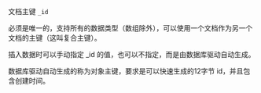 
文档主键 `_id`

必须是唯一的，支持所有的数据类型（数组除外），可以使用一个文档作为另一个文档的主键（这叫复合主键）。

插入数据时可以手动指定 _id 的值，也可以不指定，而是由数据库驱动自动生成。

数据库驱动自动生成的称为对象主键，要求是可以快速生成的12字节 id，并且包含创建时间。


